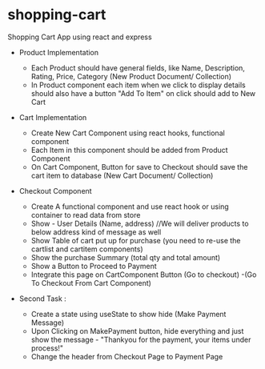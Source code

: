 # shopping-cart

Shopping Cart App using react and express

- Product Implementation

  - Each Product should have general fields, like Name, Description, Rating, Price, Category (New Product Document/ Collection)
  - In Product component each item when we click to display details should also have a button "Add To Item" on click should add to New Cart

- Cart Implementation

  - Create New Cart Component using react hooks, functional component
  - Each Item in this component should be added from Product Component
  - On Cart Component, Button for save to Checkout should save the cart item to database (New Cart Document/ Collection)

- Checkout Component

  - Create A functional component and use react hook or using container to read data from store
  - Show - User Details (Name, address) //We will deliver products to below address kind of message as well
  - Show Table of cart put up for purchase (you need to re-use the cartlist and cartitem components)
  - Show the purchase Summary (total qty and total amount)
  - Show a Button to Proceed to Payment
  - Integrate this page on CartComponent Button (Go to checkout) -(Go To Checkout From Cart Component)

- Second Task :
  - Create a state using useState to show hide (Make Payment Message)
  - Upon Clicking on MakePayment button, hide everything and just show the message - "Thankyou for the payment, your items under process!"
  - Change the header from Checkout Page to Payment Page
